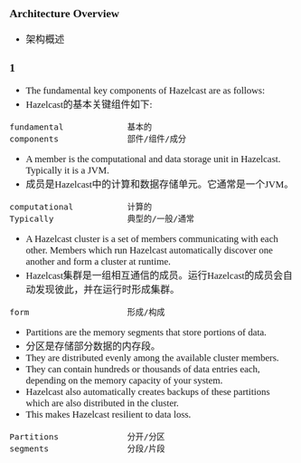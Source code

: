 <span  style="font-family: Simsun,serif; font-size: 17px; ">

### Architecture Overview

- 架构概述

### 1

- The fundamental key components of Hazelcast are as follows:
- Hazelcast的基本关键组件如下:

~~~
fundamental             基本的
components              部件/组件/成分
~~~

- A member is the computational and data storage unit in Hazelcast. Typically it is a JVM.
- 成员是Hazelcast中的计算和数据存储单元。它通常是一个JVM。

~~~
computational           计算的
Typically               典型的/一般/通常
~~~

- A Hazelcast cluster is a set of members communicating with each other. Members which run Hazelcast automatically
  discover one another and form a cluster at runtime.
- Hazelcast集群是一组相互通信的成员。运行Hazelcast的成员会自动发现彼此，并在运行时形成集群。

~~~
form                    形成/构成
~~~

- Partitions are the memory segments that store portions of data.
- 分区是存储部分数据的内存段。
- They are distributed evenly among the available cluster members.
- They can contain hundreds or thousands of data entries each, depending on the memory capacity of your system.
- Hazelcast also automatically creates backups of these partitions which are also distributed in the cluster.
- This makes Hazelcast resilient to data loss.

~~~
Partitions              分开/分区
segments                分段/片段
~~~

</span>